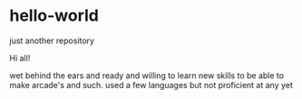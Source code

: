 # hello-world
just another repository

Hi all!

wet behind the ears and ready and willing to learn new skills to be able to make arcade's and such.
used a few languages but not proficient at any yet
